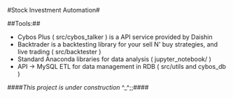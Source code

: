 #Stock Investment Automation#

##Tools:##
* Cybos Plus ( src/cybos_talker ) is a API service provided by Daishin 
* Backtrader is a backtesting library for your sell N' buy strategies, and live trading ( src/backtester )
* Standard Anaconda libraries for data analysis ( jupyter_notebook/ )
* API -> MySQL ETL for data management in RDB ( src/utils and cybos_db )

####_This project is under construction_ ^_^;;####